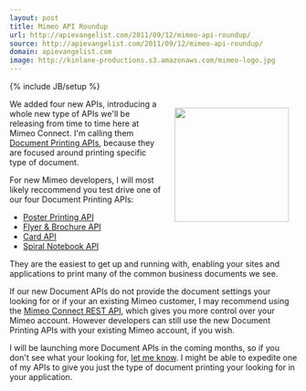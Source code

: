 ```yaml
---
layout: post
title: Mimeo API Roundup
url: http://apievangelist.com/2011/09/12/mimeo-api-roundup/
source: http://apievangelist.com/2011/09/12/mimeo-api-roundup/
domain: apievangelist.com
image: http://kinlane-productions.s3.amazonaws.com/mimeo-logo.jpg
---
```

{% include JB/setup %}<p><a href="http://www.mimeo.com/" target="_blank"><img style="padding: 15px;" src="http://kinlane-productions.s3.amazonaws.com/mimeo-logo.jpg" alt="" width="200" align="right" /></a>We added four new APIs, introducing a whole new type of APIs we'll be releasing from time to time here at Mimeo Connect. I'm calling them <a title="Document Printing APIs" href="http://mimeoconnect.3scale.net/">Document Printing APIs</a>, because they are focused around printing specific type of document.<p></p>
For new Mimeo developers, I will most likely reccommend you test drive one of our four Document Printing APIs:
<ul class="blue">
	<li><a href="http://mimeoconnect.3scale.net/wiki/poster-printing-api">Poster Printing <span class="caps">API</span></a></li>
	<li><a href="http://mimeoconnect.3scale.net/wiki/flyer-brochure-printing-api">Flyer &amp; Brochure </a><a href="http://mimeoconnect.3scale.net/wiki/flyer-brochure-printing-api"><span class="caps">API</span></a></li>
	<li><a href="http://mimeoconnect.3scale.net/wiki/card-printing-api">Card <span class="caps">API</span></a></li>
	<li><a href="http://mimeoconnect.3scale.net/wiki/spiral-notebook-printing-api">Spiral Notebook <span class="caps">API</span></a></li>
</ul>
They are the easiest to get up and running with, enabling your sites and applications to print many of the common business documents we see.<p></p>
If our new Document APIs do not provide the document settings your looking for or if your an existing Mimeo customer, I may recommend using the <a title="Mimeo Connect REST API" href="http://mimeo.laneworks.net/documentation/full.php">Mimeo Connect REST API</a>, which gives you more control over your Mimeo account. However developers can still use the new Document Printing APIs with your existing Mimeo account, if you wish.<p></p>
I will be launching more Document APIs in the coming months, so if you don't see what your looking for, <a title="let me know" href="../../support/contact.php">let me know</a>. I might be able to expedite one of my APIs to give you just the type of document printing your looking for in your application.</p>
